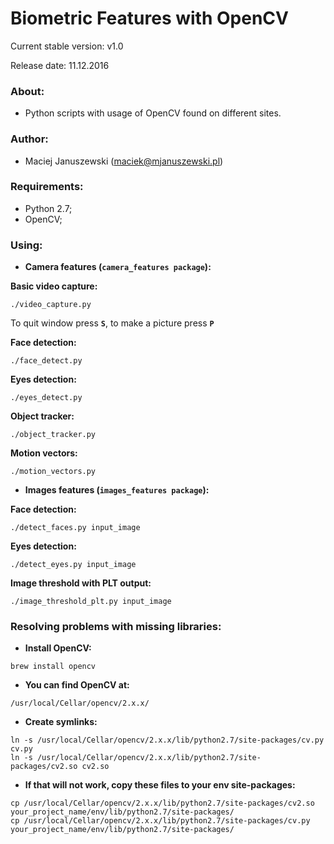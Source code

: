 Biometric Features with OpenCV
=========================================

Current stable version: v1.0

Release date: 11.12.2016

### About:

* Python scripts with usage of OpenCV found on different sites.

### Author:

* Maciej Januszewski (maciek@mjanuszewski.pl)


### Requirements:
* Python 2.7;
* OpenCV;

### Using:

* **Camera features (`camera_features package`):**

**Basic video capture:**
```
./video_capture.py
```

To quit window press **`S`**, to make a picture press **`P`**

**Face detection:**
```
./face_detect.py
```

**Eyes detection:**
```
./eyes_detect.py
```

**Object tracker:**
```
./object_tracker.py
```

**Motion vectors:**
```
./motion_vectors.py
```

* **Images features (`images_features package`):**

**Face detection:**
```
./detect_faces.py input_image
```

**Eyes detection:**
```
./detect_eyes.py input_image
```

**Image threshold with PLT output:**
```
./image_threshold_plt.py input_image
```

### Resolving problems with missing libraries:

* **Install OpenCV:**
```
brew install opencv
```
* **You can find OpenCV at:**
```
/usr/local/Cellar/opencv/2.x.x/
```

* **Create symlinks:**
```
ln -s /usr/local/Cellar/opencv/2.x.x/lib/python2.7/site-packages/cv.py cv.py
ln -s /usr/local/Cellar/opencv/2.x.x/lib/python2.7/site-packages/cv2.so cv2.so
```
* **If that will not work, copy these files to your env site-packages:**
```
cp /usr/local/Cellar/opencv/2.x.x/lib/python2.7/site-packages/cv2.so your_project_name/env/lib/python2.7/site-packages/
cp /usr/local/Cellar/opencv/2.x.x/lib/python2.7/site-packages/cv.py your_project_name/env/lib/python2.7/site-packages/
```